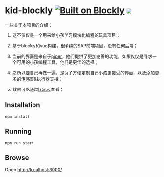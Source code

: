
# kid-blockly [![Built on Blockly](https://tinyurl.com/built-on-blockly)](https://github.com/google/blockly)  ![](https://travis-ci.com/ash-liu/kid_blockly.svg?branch=master)

一些关于本项目的介绍：

1. 这不仅仅是一个用来给小孩学习模块化编程的玩具项目；

2. 基于blockly和vue构建，很单纯的SAP前端项目，没有任何后端；

3. 当前的界面是来自于[piper](https://make.playpiper.com/)，他们提供了更加完善的功能，如果仅仅是寻求一个可用的小孩编程工具，他们是更佳的选择；

4. 之所以要自己再做一遍，是为了方便定制自己小孩更接受的界面，以及添加更多的传感器&执行器支持；

5. 效果可以通过[lstabc](https://lstabc.com/)查看；

## Installation

```
npm install
```

## Running

```
npm run start
```

## Browse
 
Open [http://localhost:3000/](http://localhost:3000/)
